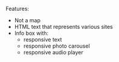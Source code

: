 Features:

- Not a map
- HTML text that represents various sites
- Info box with:
  - responsive text
  - responsive photo carousel
  - responsive audio player
